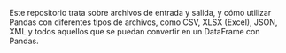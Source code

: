 Este repositorio trata sobre archivos de entrada y salida, y cómo utilizar Pandas con diferentes tipos de archivos, como CSV, XLSX (Excel), JSON, XML y todos aquellos que se puedan convertir en un DataFrame con Pandas.
